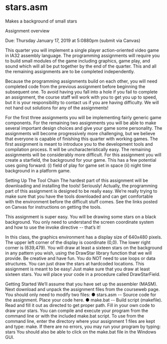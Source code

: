 # stars.asm
Makes a background of small stars


Assignment overview

Due: Thursday January 17, 2019 at 5:0880pm (submit via Canvas)

This quarter you will implement a single player action-oriented video game in IA32 assembly
language. The programming assignments will require you to build small modules of the game
including graphics, game play, and sound which will all be put together by the end of the
quarter. This and all the remaining assignments are to be completed independently.

Because the programming assignments build on each other, you will need completed code from
the previous assignment before beginning the subsequent one. To avoid having you fall into a
hole if you fail to complete an assignment, the course staff will work with you to get you up to
speed, but it is your responsibility to contact us if you are having difficulty. We will not hand out
solutions for any of the assignments!

For the first three assignments you will be implementing fairly generic game components. For
the remaining two assignments you will be able to make several important design choices and
give your game some personality. The assignments will become progressively more
challenging, but we believe that everyone is capable of finishing this quarter with working
games. The first assignment is meant to introduce you to the development tools and compilation
process. It will be uncharacteristically easy. The remaining assignments will be considerably
more difficult. For this assignment you will create a starfield, the background for your game. This
has a few potential uses going forward: (i) field of play for game set in space (ii) night time
background in a platform game.

Setting Up The Tool Chain
The hardest part of this assignment will be downloading and installing the tools! Seriously!
Actually, the programming part of this assignment is designed to be really easy. We’re really
trying to make sure that you have the tools downloaded and can get comfortable with the
environment before the difficult stuff comes. See the links posted on Canvas for instructions on
getting the tools.

This assignment is super easy. You will be drawing some stars on a black background.  You
only need to understand the screen coordinate system and how to use the 
invoke directive -- that’s it!

In this class, the graphics environment has a display size of 640x480 pixels. The upper left
corner of the display is coordinate (0,0). The lower right corner is (639,479). You will draw at 
least a sixteen stars on the background in any pattern you wish, using the DrawStar
library function that we will provide. Be creative and have fun. You do NOT need to use loops 
or data structures. You can just draw the stars at hardcoded locations. 
This assignment is meant to be easy! Just make sure that you draw at least sixteen stars. 
You will place your code in a procedure called DrawStarField.

Getting Started
We’ll assume that you have set up the assembler (MASM). Next download and unpack the
assignment files from the courseweb page.
You should only need to modify two files:
● stars.asm -- Source code for the assignment. Place your code here.
● make.bat -- Build script (makefile). Read and fill it out as directed to get proper path.
Fill in your own code to draw your stars. You can compile and execute your program from the
command line or with the included make.bat script. To use from the command line, enter the
directory where your assignment 1 files are kept and type: 
make. If there are no errors, you may run your program by typing: stars 
You should also be able to click on the make.bat file in the Windows GUI.
